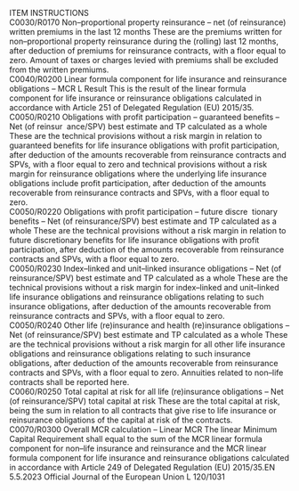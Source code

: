  
ITEM  INSTRUCTIONS  
C0030/R0170  Non–proportional property 
reinsurance – net (of 
reinsurance) written premiums 
in the last 12 months  These are the premiums written for non–proportional property reinsurance during 
the (rolling) last 12 months, after deduction of premiums for reinsurance 
contracts, with a floor equal to zero. Amount of taxes or charges levied with 
premiums shall be excluded from the written premiums.  
C0040/R0200  Linear formula component for 
life insurance and reinsurance 
obligations – MCR  L Result  This is the result of the linear formula component for life insurance or reinsurance 
obligations calculated in accordance with Article 251 of Delegated Regulation 
(EU) 2015/35.  
C0050/R0210  Obligations with profit 
participation – guaranteed 
benefits – Net (of reinsur ­
ance/SPV) best estimate and TP 
calculated as a whole  These are the technical provisions without a risk margin in relation to guaranteed 
benefits for life insurance obligations with profit participation, after deduction of 
the amounts recoverable from reinsurance contracts and SPVs, with a floor equal 
to zero and technical provisions without a risk margin for reinsurance obligations 
where the underlying life insurance obligations include profit participation, after 
deduction of the amounts recoverable from reinsurance contracts and SPVs, with 
a floor equal to zero.  
C0050/R0220  Obligations with profit 
participation – future discre ­
tionary benefits – Net (of 
reinsurance/SPV) best estimate 
and TP calculated as a whole  These are the technical provisions without a risk margin in relation to future 
discretionary benefits for life insurance obligations with profit participation, after 
deduction of the amounts recoverable from reinsurance contracts and SPVs, with 
a floor equal to zero.  
C0050/R0230  Index–linked and unit–linked 
insurance obligations – Net (of 
reinsurance/SPV) best estimate 
and TP calculated as a whole  These are the technical provisions without a risk margin for index–linked and 
unit–linked life insurance obligations and reinsurance obligations relating to such 
insurance obligations, after deduction of the amounts recoverable from 
reinsurance contracts and SPVs, with a floor equal to zero.  
C0050/R0240  Other life (re)insurance and 
health (re)insurance obligations 
– Net (of reinsurance/SPV) best 
estimate and TP calculated as a 
whole  These are the technical provisions without a risk margin for all other life 
insurance obligations and reinsurance obligations relating to such insurance 
obligations, after deduction of the amounts recoverable from reinsurance 
contracts and SPVs, with a floor equal to zero. 
Annuities related to non–life contracts shall be reported here.  
C0060/R0250  Total capital at risk for all life 
(re)insurance obligations – Net 
(of reinsurance/SPV) total 
capital at risk  These are the total capital at risk, being the sum in relation to all contracts that 
give rise to life insurance or reinsurance obligations of the capital at risk of the 
contracts.  
C0070/R0300  Overall MCR calculation – 
Linear MCR  The linear Minimum Capital Requirement shall equal to the sum of the MCR 
linear formula component for non–life insurance and reinsurance and the MCR 
linear formula component for life insurance and reinsurance obligations calculated 
in accordance with Article 249 of Delegated Regulation (EU) 2015/35.EN  5.5.2023 Official Journal of the European Union L 120/1031
